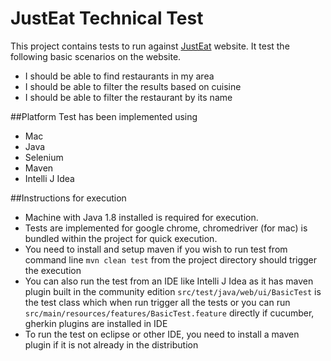 # JustEat Technical Test
This project contains tests to run against [JustEat](https://www.just-eat.co.uk/) website. It test the following basic scenarios on the website. 
* I should be able to find restaurants in my area
* I should be able to filter the results based on cuisine
* I should be able to filter the restaurant by its name

##Platform
Test has been implemented using
* Mac
* Java
* Selenium
* Maven
* Intelli J Idea

##Instructions for execution
* Machine with Java 1.8 installed is required for execution. 
* Tests are implemented for google chrome, chromedriver (for mac) is bundled within the project for quick execution. 
* You need to install and setup maven if you wish to run test from command line
`mvn clean test` from the project directory should trigger the execution
* You can also run the test from an IDE like Intelli J Idea as it has maven plugin built in the community edition
`src/test/java/web/ui/BasicTest` is the test class which when run trigger all the tests or 
you can run `src/main/resources/features/BasicTest.feature` directly if cucumber, gherkin plugins are installed in IDE 
* To run the test on eclipse or other IDE, you need to install a maven plugin if it is not already in the distribution
